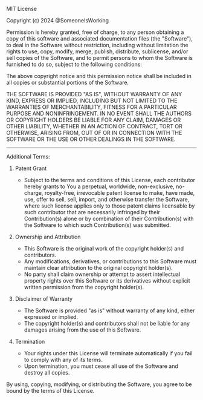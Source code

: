 MIT License

Copyright (c) 2024 @SomeoneIsWorking

Permission is hereby granted, free of charge, to any person obtaining a copy
of this software and associated documentation files (the "Software"), to deal
in the Software without restriction, including without limitation the rights
to use, copy, modify, merge, publish, distribute, sublicense, and/or sell
copies of the Software, and to permit persons to whom the Software is
furnished to do so, subject to the following conditions:

The above copyright notice and this permission notice shall be included in all
copies or substantial portions of the Software.

THE SOFTWARE IS PROVIDED "AS IS", WITHOUT WARRANTY OF ANY KIND, EXPRESS OR
IMPLIED, INCLUDING BUT NOT LIMITED TO THE WARRANTIES OF MERCHANTABILITY,
FITNESS FOR A PARTICULAR PURPOSE AND NONINFRINGEMENT. IN NO EVENT SHALL THE
AUTHORS OR COPYRIGHT HOLDERS BE LIABLE FOR ANY CLAIM, DAMAGES OR OTHER
LIABILITY, WHETHER IN AN ACTION OF CONTRACT, TORT OR OTHERWISE, ARISING FROM,
OUT OF OR IN CONNECTION WITH THE SOFTWARE OR THE USE OR OTHER DEALINGS IN THE
SOFTWARE.

---

Additional Terms:

1. Patent Grant
   - Subject to the terms and conditions of this License, each contributor hereby grants to You a perpetual, worldwide, non-exclusive, no-charge, royalty-free, irrevocable patent license to make, have made, use, offer to sell, sell, import, and otherwise transfer the Software, where such license applies only to those patent claims licensable by such contributor that are necessarily infringed by their Contribution(s) alone or by combination of their Contribution(s) with the Software to which such Contribution(s) was submitted.

2. Ownership and Attribution
   - This Software is the original work of the copyright holder(s) and contributors.
   - Any modifications, derivatives, or contributions to this Software must maintain clear attribution to the original copyright holder(s).
   - No party shall claim ownership or attempt to assert intellectual property rights over this Software or its derivatives without explicit written permission from the copyright holder(s).

3. Disclaimer of Warranty
   - The Software is provided "as is" without warranty of any kind, either expressed or implied.
   - The copyright holder(s) and contributors shall not be liable for any damages arising from the use of this Software.

4. Termination
   - Your rights under this License will terminate automatically if you fail to comply with any of its terms.
   - Upon termination, you must cease all use of the Software and destroy all copies.

By using, copying, modifying, or distributing the Software, you agree to be bound by the terms of this License. 